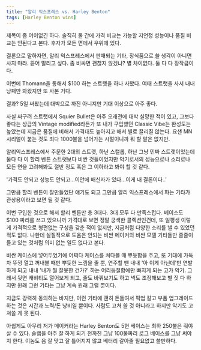 ```yaml
---
title: "알리 익스프레스 vs. Harley Benton"
tags: [Harley Benton wins]
---
```


제목이 좀 어이없긴 하다. 솔직히 둘 간에 가격 비교는 가능할 지언정 성능이나 품질 비교는 안된다고 본다. 후자가 모든 면에서 우위에 있다.

결론으로 말하자면, 알리 익스프레스에서 판매되는 기타, 장식품으로 쓸 생각이 아니면 사지 마라. 뜯어 말리고 싶다. 좀 비싸면 괜찮지 않겠냐? 별 차이없다. 둘 다 다 장작급이다.

이번에 Thomann을 통해서 $100 하는 스트랫을 하나 사봤다. 여태 스트랫을 사서 내내 낭패만 봐왔지만 또 사본 거다. 

결과? 5일 써봤는데 대박으로 까진 아니지만 기대 이상으로 아주 좋다. 

사실 싸구려 스트랫에서 Squier Bullet은 아주 오래전에 대박 실망한 적이 있고, 그보다 좋다는 상급의 Vintage modified라든가 또 내가 구입했던 Classic Vibe는 완성도는 높았는데 지금은 품질에 비해서 가격대도 높아지고 해서 별로 끌리질 않는다. 요샌 MN 시리얼이 붙는 것도 죄다 1000불을 넘어가는 시절이니까 뭐 할 말은 없지만.

알리익스프레스에서 주문한 2대의 스트랫, 하난 스캘롭, 하난 그냥 민짜 스트랫이었는데 둘다 다 이 할리 벤튼 스트랫보다 비싼 것들이었지만 악기로서의 성능으로나 소리로나 모든 면을 고려해봐도 절반 정도 혹은 그 이하라고 봐야 할 것 같다.

'가격도 안되고 성능도 안되고...이안에 배신자가 있다...이게 내 결론이다..'

그만큼 할리 벤튼이 잘만들었단 얘기도 되고 그만큼 알리 익스프레스에서 파는 기타가 관상용이라고 보면 될 것 같다.

이번 구입한 것으로 해서 할리 벤튼만 총 3대다. 3대 모두 다 만족스럽다. 베이스도 $100 짜리를 쓰고 있으니까 가격대로 보면 정말 궁색한 콜렉션인건데, 또 일평생 이렇게 가격적으로 형편없는 구성을 갖춘 적이 없지만, 지금처럼 다양한 소리를 낼 수 있었던 적도 없다. 나한테 실질적으로 도움은 안되는 비싼 메이커의 비싼 모델 기타들만 줄줄이 들고 있는 것처럼 의미 없는 일도 없다고 본다.

비싼 케이스에 넣어두었기에 어쩌다 케이스를 쳐다볼 때 뿌듯함을 주고, 또 기대에 가득차 뚜껑 열고 꺼내볼 때만 뿌듯한 느낌을 줄 뿐, 연주할 땐 내내 '아 이게 아닌데'만 연발하게 되고 내내 '내가 뭘 잘못한 건가?' 하는 어리둥절함에만 빠지게 되는 고가 악기. 그래서 뒷면 캐비티도 열어보게 되고, 줄도 바꿔보기도 하고 넥도 조정해보고 별 짓 다 하지만 원래 그런 기타는 그냥 계속 원래 그럴 뿐이다. 

지금도 강력히 동의하는 바지만, 이런 기타에 괜히 돈들여서 픽업 갈고 부품 업그레이드 하는 것은 시간과 노력/돈 낭비일 뿐이다. 사람도 고쳐 쓸 것 아니라고 하지만 악기도 고쳐쓸 게 못 된다. 

아쉽게도 아무리 저가 메이커라는 Harley Benton도 5현 베이스는 최하 250불은 줘야 살 수 있다. 슬랩을 아주 잘 하게 되기 전까진 그냥 100불짜리 로그 베이스를 그냥 써야지 한다. 이놈도 음 잘 맞고 잘 틀어지지 않고 베터리 갈아줄 필요없고 쓸만하다. 